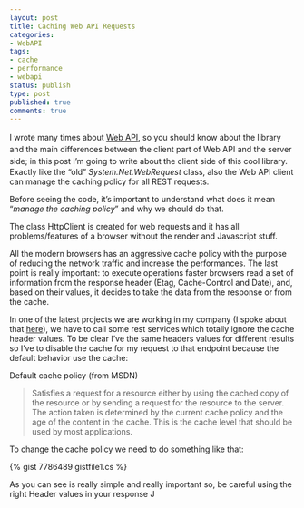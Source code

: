 ```yaml
---
layout: post
title: Caching Web API Requests
categories:
- WebAPI
tags:
- cache
- performance
- webapi
status: publish
type: post
published: true
comments: true
---
```

<span style="line-height: 1.5em;">I wrote many times about <a href="http://tostring.it/category/webdev/webapi-webdev/" target="_blank">Web API</a>, so you should know about the library and the main differences between the client part of Web API and the server side; in this post I’m going to write about the client side of this cool library</span>.
Exactly like the “old” <em>System.Net.WebRequest</em> class, also the Web API client can manage the caching policy for all REST requests.

Before seeing the code, it’s important to understand what does it mean “<em>manage the caching policy</em>” and why we should do that.

The class HttpClient is created for web requests and it has all problems/features of a browser without the render and Javascript stuff.

All the modern browsers has an aggressive cache policy with the purpose of reducing the network traffic and increase the performances. The last point is really important: to execute operations faster browsers read a set of information from the response header (Etag, Cache-Control and Date), and, based on their values, it decides to take the data from the response or from the cache.

In one of the latest projects we are working in my company (I spoke about that <a href="http://tostring.it/2012/12/03/manage-cookies-using-web-api/" target="_blank">here</a>), we have to call some rest services which totally ignore the cache header values. To be clear I’ve the same headers values for different results so I’ve to disable the cache for my request to that endpoint because the default behavior use the cache:

Default cache policy (from MSDN)
<blockquote>Satisfies a request for a resource either by using the cached copy of the resource or by sending a request for the resource to the server. The action taken is determined by the current cache policy and the age of the content in the cache. This is the cache level that should be used by most applications.</blockquote>
To change the cache policy we need to do something like that:

{% gist 7786489 gistfile1.cs %}

As you can see is really simple and really important so, be careful using the right Header values in your response J
